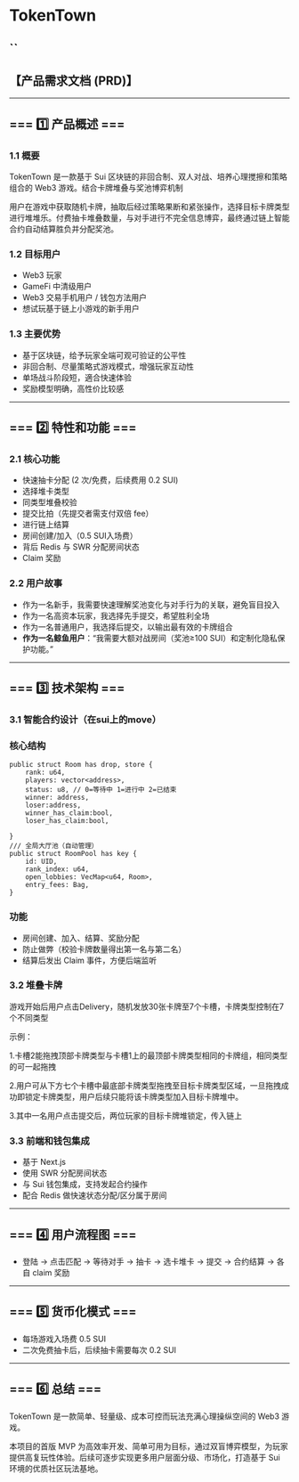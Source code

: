 # TokenTown
## ``

## 【产品需求文档 (PRD)】

---

## === 1️⃣ 产品概述 ===

### 1.1 概要

TokenTown 是一款基于 Sui 区块链的非回合制、双人对战、培养心理搅擦和策略组合的 Web3 游戏。结合卡牌堆叠与奖池博弈机制

用户在游戏中获取随机卡牌，抽取后经过策略果断和紧张操作，选择目标卡牌类型进行堆堆乐。付费抽卡堆叠数量，与对手进行不完全信息博弈，最终通过链上智能合约自动结算胜负并分配奖池。

### 1.2 目标用户

- Web3 玩家
- GameFi 中清级用户
- Web3 交易手机用户 / 钱包方法用户
- 想试玩基于链上小游戏的新手用户

### 1.3 主要优势

- 基于区块链，给予玩家全端可观可验证的公平性
- 非回合制、尽量策略式游戏模式，增强玩家互动性
- 单场战斗阶段短，適合快速体验
- 奖励模型明确，高性价比较感

---

## === 2️⃣ 特性和功能 ===

### 2.1 核心功能

- 快速抽卡分配 (2 次/免费，后续费用 0.2 SUI)
- 选择堆卡类型
- 同类型堆叠校验
- 提交比拍（先提交者需支付双倍 fee）
- 进行链上结算
- 房间创建/加入（0.5 SUI入场费）
- 背后 Redis 与 SWR 分配房间状态
- Claim 奖励

### 2.2 用户故事

- 作为一名新手，我需要快速理解奖池变化与对手行为的关联，避免盲目投入
- 作为一名高资本玩家，我选择先手提交，希望胜利全场
- 作为一名普通用户，我选择后提交，以输出最有效的卡牌组合
- **作为一名鲸鱼用户**：“我需要大额对战房间（奖池≥100 SUI）和定制化隐私保护功能。”

---

## === 3️⃣ 技术架构 ===

### 3.1 智能合约设计（在sui上的move）

### 核心结构

```
public struct Room has drop, store {
    rank: u64,
    players: vector<address>,
    status: u8, // 0=等待中 1=进行中 2=已结束
    winner: address,
    loser:address,
    winner_has_claim:bool,
    loser_has_claim:bool,

}
/// 全局大厅池（自动管理）
public struct RoomPool has key {
    id: UID,
    rank_index: u64,
    open_lobbies: VecMap<u64, Room>,
    entry_fees: Bag,
}
```

### 功能

- 房间创建、加入、结算、奖励分配
- 防止做弊（校验卡牌数量得出第一名与第二名）
- 结算后发出 Claim 事件，方便后端监听

### 3.2 堆叠卡牌

游戏开始后用户点击Delivery，随机发放30张卡牌至7个卡槽，卡牌类型控制在7个不同类型

示例：

1.卡槽2能拖拽顶部卡牌类型与卡槽1上的最顶部卡牌类型相同的卡牌组，相同类型的可一起拖拽

2.用户可从下方七个卡槽中最底部卡牌类型拖拽至目标卡牌类型区域，一旦拖拽成功即锁定卡牌类型，用户后续只能将该卡牌类型加入目标卡牌堆中。

3.其中一名用户点击提交后，两位玩家的目标卡牌堆锁定，传入链上

### 3.3 前端和钱包集成

- 基于 Next.js
- 使用 SWR 分配房间状态
- 与 Sui 钱包集成，支持发起合约操作
- 配合 Redis 做快速状态分配/区分属于房间

---

## === 4️⃣ 用户流程图 ===

- 登陆 → 点击匹配 → 等待对手 → 抽卡 → 选卡堆卡 → 提交 → 合约结算 → 各自 claim 奖励

---

## === 5️⃣ 货币化模式 ===

- 每场游戏入场费 0.5 SUI
- 二次免费抽卡后，后续抽卡需要每次 0.2 SUI

---

## === 6️⃣ 总结 ===

TokenTown 是一款简单、轻量级、成本可控而玩法充满心理操纵空间的 Web3 游戏。

本项目的首版 MVP 为高效率开发、简单可用为目标，通过双盲博弈模型，为玩家提供高复玩性体验。后续可逐步实现更多用户层面分级、市场化，打造基于 Sui 环境的优质社区玩法基地。
